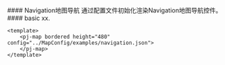 <cn>
#### Navigation地图导航
通过配置文件初始化渲染Navigation地图导航控件。
</cn>

<us>
#### basic
xx.
</us>

```tpl
<template>
	<pj-map bordered height="480" config="../MapConfig/examples/navigation.json">
	</pj-map>
</template>
```
